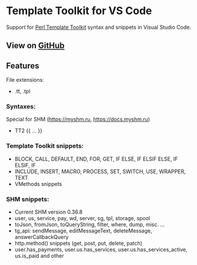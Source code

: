 # Template Toolkit for VS Code

Support for [Perl Template Toolkit](http://www.template-toolkit.org/index.html) syntax and snippets in Visual Studio Code.

## View on [GitHub](https://github.com/RomanTrifanov/VSCode-support-SHM-template)

## Features
File extensions:
- .tt, .tpl

### Syntaxes:
Special for SHM (https://myshm.ru, https://docs.myshm.ru)
- TT2 {{ ... }}

### Template Toolkit snippets:
- BLOCK, CALL, DEFAULT, END, FOR, GET, IF ELSE, IF ELSIF ELSE, IF ELSIF, IF
- INCLUDE, INSERT, MACRO, PROCESS, SET, SWITCH, USE, WRAPPER, TEXT
- VMethods snippets

### SHM snippets:
- Current SHM version 0.36.8
- user, us, service, pay, wd, server, sg, tpl, storage, spool
- toJson, fromJson, toQueryString, filter, where, dump, misc. ...
- tg_api: sendMessage, editMessageText, deleteMessage, answerCallbackQuery
- http.method() snippets (get, post, put, delete, patch)
- user.has_payments, user.us.has_services, user.us.has_services_active, us.is_paid and other